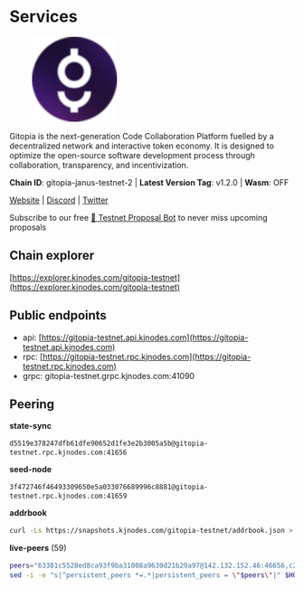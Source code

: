 # Services

<figure><img src="https://raw.githubusercontent.com/kj89/cosmos-images/main/logos/gitopia.png" width="150" alt=""><figcaption></figcaption></figure>

Gitopia is the next-generation Code Collaboration Platform fuelled by  a decentralized network and interactive token economy. It is designed  to optimize the open-source software development process through  collaboration, transparency, and incentivization.

**Chain ID**: gitopia-janus-testnet-2 | **Latest Version Tag**: v1.2.0 | **Wasm**: OFF

[Website](https://gitopia.com/) | [Discord](https://discord.gg/hFTXCGNYDZ) | [Twitter](https://twitter.com/gitopiaDAO)



Subscribe to our free [🤖 Testnet Proposal Bot](https://t.me/kjnodes_testnet_proposal_bot) to never miss upcoming proposals


## Chain explorer
[https://explorer.kjnodes.com/gitopia-testnet](https://explorer.kjnodes.com/gitopia-testnet)

## Public endpoints

* api: [https://gitopia-testnet.api.kjnodes.com](https://gitopia-testnet.api.kjnodes.com)
* rpc: [https://gitopia-testnet.rpc.kjnodes.com](https://gitopia-testnet.rpc.kjnodes.com)
* grpc: gitopia-testnet.grpc.kjnodes.com:41090

## Peering

**state-sync**

```text
d5519e378247dfb61dfe90652d1fe3e2b3005a5b@gitopia-testnet.rpc.kjnodes.com:41656
```

**seed-node**

```text
3f472746f46493309650e5a033076689996c8881@gitopia-testnet.rpc.kjnodes.com:41659
```

**addrbook**
```bash
curl -Ls https://snapshots.kjnodes.com/gitopia-testnet/addrbook.json > $HOME/.gitopia/config/addrbook.json
```

**live-peers** (59)
```bash
peers="63381c5528ed8ca93f9ba31008a9630d21b29a97@142.132.152.46:46656,c2beb74ebaf76137702732f6076c9a319bf15262@159.69.72.247:41656,f9b892ea2e8ed8aa83f7b98e7e47371c23b01924@213.239.207.175:36656,15bb9edc16710d321163e7ef8b9a44959dd7e657@65.108.126.46:30656,619a23818cddd40d0b9f57e9754b719da13609bc@65.108.108.52:24656,d5519e378247dfb61dfe90652d1fe3e2b3005a5b@65.109.68.190:41656,f13a4cb3ca18c1de6232e901c8feb209f0945954@65.109.65.248:26656,0eb70bf5e2403694109f9bba184570074c2dfdd5@38.242.235.255:26656,03073657e8bc5bcf71e7fd8df281ab8dcbc8821a@45.151.122.130:656,9bb344d83fc1fafc4bce6b8e4a95b82f37ac4f31@82.208.20.136:26656,d7759756161cb05711c4313f4e58ca57511f406a@148.251.91.185:28656,5c2a752c9b1952dbed075c56c600c3a79b58c395@195.3.220.140:27036,6fa19dbe0236fc9328513ced95d9dd6f8330dbf3@34.160.118.165:26656,5f4aee494e44d65f31753d7122f074f27b3ed8a2@95.216.162.25:656,9912d5c8d59b7736b0702b18aeb386efe7e46f3f@164.68.111.239:656,399d4e19186577b04c23296c4f7ecc53e61080cb@34.143.189.236:26656,43c82c3f09e81213a4bdcf9d7a259db3e1072daa@194.163.166.247:26656,8bec864d68a2542233ba37ac94c723fdf0b8e175@45.151.122.136:656,f0b8227e40f25eaec0e25b9e91ca199d2d9a1ecb@167.86.94.177:656,820024c34989e7605d9367847e1fc2d01ad763bd@65.109.92.235:30656,e17763e03ef6819b6f549b97abe9da7a1a7eeac8@164.68.121.241:656,95fbdc6d62be17db6688222b15b57d3e795ed07a@167.86.84.102:656,66f94651fb02f277c90c605a38df549d3c0a9269@75.119.151.217:26656,1f0f03a1c845e810e5cfeb0d960639c637d049fe@154.26.131.130:36656,5c74fe6868cda2003926c0a6299c9cebec5c4d1a@65.21.239.60:41656,4e0e57bcac8aa2bc3188d5b7845eeee61a61f3f0@194.163.170.165:26656,bbc6a1e115185d5bffcbbf5520dca1c3d626e599@109.123.255.50:26656,52098a0fdd0dc566615ad37492019d252635bdda@45.85.249.131:656,f026faf0dfc8a19f8029c6ec08d1e8454a2c9475@149.102.133.56:26656,81f9bdd0e1e01390b70df7544b45efdccb52e41c@84.54.23.199:26656,b745e0c6a1e0c7ec248ec274cfd038ed4bc4c2cf@65.21.134.202:26356,3b0956b482f89b361dd350f1c6b3743096897446@65.108.124.219:35656,37c3d29df83da59e5a258d413e2f89365ab05711@85.239.243.12:656,1cf3826ccd9a24caa549cbea061446716858133e@154.26.130.95:36656,4cd60a4dd4211d38d948a86a614f1fd8d3d274eb@75.119.153.139:656,7d819fa869f7c5b42c2c7a9538e1a9e7a52cfdee@65.108.226.26:24656,eaa9978430e55663346eb61312cd5ecc21448b25@38.242.139.153:656,98bdfc67810bf7ac8f5c45b2c677b4bf199eb42e@185.193.67.65:41656,4d9eb3521956f8611f18f8538ab40e82d64b3c03@85.239.243.221:26656,ffb4f7d43d6449c292d4e60c8a48eb3d31c39691@38.242.139.100:656,098c8f3e70fa1f1bbb447903aea96b8e1f025f13@141.95.145.41:26656,8beeb4c64ee88475e0fc9b16a0d20d1bd18fa0ec@194.50.0.208:26656,d2975b49708dc92ee3b7da1d72e3eee3119d1d0c@167.86.105.216:656,007d2419fea80aee707d009af0153f5105c53379@38.242.139.164:656,247dbc8048be7c024c5f5deee45c18bd2f19bc93@116.203.35.46:36656,082e95b5d5351e68dcfb24dff802f9064cfd5a4c@65.109.92.241:51056,59a99a10a28baeda8535598acef9abb706ec5dbc@45.85.249.132:656,0150c41282284a9546f8fe0f2531fc6b9d9128a3@65.109.23.114:11356,7da6c90fe420bca73b5274884236134acf49d565@35.168.32.254:26656,35c829910f80387ee825da9fb69efbcbf8e2149e@164.68.118.227:26656,6ea375302fdd319ef64e013f469e286faf739da8@213.239.207.165:20086,8d45cada398e1035e220857a84021fabfa723248@2.58.82.21:26656,deca8c5aed2d1e617789d80927394a1d4d1c7360@149.102.146.123:26656,e88708f6bda2af195f0ec48b9868e588ead964fb@144.91.82.239:26656,4ed110a5b1ebad62d1e92e8cdabfc9160e2ca4db@65.109.92.148:46656,ed177ff3cf334df1a6c190438b0c7b5dd64b423a@45.151.122.140:656,1752aa0960dfa4f2ffad31c03919a24061a110cf@176.37.119.156:36656,9c265cb98c21d6748822ca2bed0accacdd8449db@38.242.205.25:26656,0c1de7dedaa93b6b09a2ccdb859f02cad791811e@185.250.37.122:26656"
sed -i -e "s|^persistent_peers *=.*|persistent_peers = \"$peers\"|" $HOME/.gitopia/config/config.toml
```
